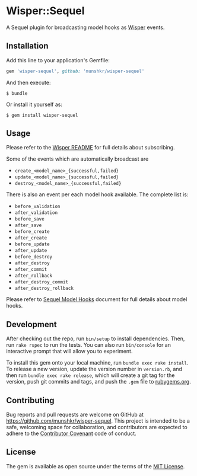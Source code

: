 # Wisper::Sequel

A Sequel plugin for broadcasting model hooks as
[Wisper](https://github.com/krisleech/wisper) events.

## Installation

Add this line to your application's Gemfile:

```ruby
gem 'wisper-sequel', github: 'munshkr/wisper-sequel'
```

And then execute:

    $ bundle

Or install it yourself as:

    $ gem install wisper-sequel

## Usage

Please refer to the [Wisper README](https://github.com/krisleech/wisper) for
full details about subscribing.

Some of the events which are automatically broadcast are

* `create_<model_name>_{successful,failed}`
* `update_<model_name>_{successful,failed}`
* `destroy_<model_name>_{successful,failed}`

There is also an event per each model hook available.  The complete list is:

* `before_validation`
* `after_validation`
* `before_save`
* `after_save`
* `before_create`
* `after_create`
* `before_update`
* `after_update`
* `before_destroy`
* `after_destroy`
* `after_commit`
* `after_rollback`
* `after_destroy_commit`
* `after_destroy_rollback`

Please refer to [Sequel Model
Hooks](http://sequel.jeremyevans.net/rdoc/files/doc/model_hooks_rdoc.html)
document for full details about model hooks.

## Development

After checking out the repo, run `bin/setup` to install dependencies. Then, run
`rake rspec` to run the tests. You can also run `bin/console` for an
interactive prompt that will allow you to experiment.

To install this gem onto your local machine, run `bundle exec rake install`. To
release a new version, update the version number in `version.rb`, and then run
`bundle exec rake release`, which will create a git tag for the version, push
git commits and tags, and push the `.gem` file to
[rubygems.org](https://rubygems.org).

## Contributing

Bug reports and pull requests are welcome on GitHub at
https://github.com/munshkr/wisper-sequel. This project is intended to be a
safe, welcoming space for collaboration, and contributors are expected to
adhere to the [Contributor Covenant](contributor-covenant.org) code of conduct.

## License

The gem is available as open source under the terms of the [MIT
License](http://opensource.org/licenses/MIT).
